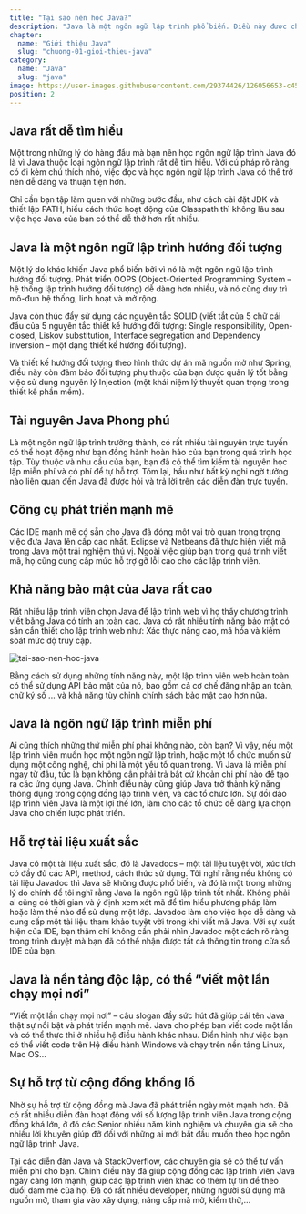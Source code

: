 ```yaml
---
title: "Tại sao nên học Java?"
description: "Java là một ngôn ngữ lập trình phổ biến. Điều này được chứng minh thực tế trong suốt 20 năm qua. Ngày nay cơ hội việc làm cho các lập trình viên Java luôn không ngừng rộng mở, bài này chúng ta sẽ cùng nhau tìm hiểu xem tại sao lại nên học Java nhé."
chapter:
  name: "Giới thiệu Java"
  slug: "chuong-01-gioi-thieu-java"
category:
  name: "Java"
  slug: "java"
image: https://user-images.githubusercontent.com/29374426/126056653-c45effaa-d29d-4e4d-857d-845388633329.png
position: 2
---
```


## Java rất dễ tìm hiểu

Một trong những lý do hàng đầu mà bạn nên học ngôn ngữ lập trình Java đó là vì Java thuộc loại ngôn ngữ lập trình rất dễ tìm hiểu. Với cú pháp rõ ràng có đi kèm chú thích nhỏ, việc đọc và học ngôn ngữ lập trình Java có thể trở nên dễ dàng và thuận tiện hơn.

Chỉ cần bạn tập làm quen với những bước đầu, như cách cài đặt JDK và thiết lập PATH, hiểu cách thức hoạt động của Classpath thì không lâu sau việc học Java của bạn có thể dễ thở hơn rất nhiều.

## Java là một ngôn ngữ lập trình hướng đối tượng

Một lý do khác khiến Java phổ biến bởi vì nó là một ngôn ngữ lập trình hướng đối tượng. Phát triển OOPS (Object-Oriented Programming System – hệ thống lập trình hướng đối tượng) dễ dàng hơn nhiều, và nó cũng duy trì mô-đun hệ thống, linh hoạt và mở rộng.

Java còn thúc đẩy sử dụng các nguyên tắc SOLID (viết tắt của 5 chữ cái đầu của 5 nguyên tắc thiết kế hướng đối tượng: Single responsibility, Open-closed, Liskov substitution, Interface segregation and Dependency inversion – một dạng thiết kế hướng đối tượng).

Và thiết kế hướng đối tượng theo hình thức dự án mã nguồn mở như Spring, điều này còn đảm bảo đối tượng phụ thuộc của bạn được quản lý tốt bằng việc sử dụng nguyên lý Injection (một khái niệm lý thuyết quan trọng trong thiết kế phần mềm).

## Tài nguyên Java Phong phú

Là một ngôn ngữ lập trình trưởng thành, có rất nhiều tài nguyên trực tuyến có thể hoạt động như bạn đồng hành hoàn hảo của bạn trong quá trình học tập. Tùy thuộc và nhu cầu của bạn, bạn đã có thể tìm kiếm tài nguyên học lập miễn phí và có phí để tự hỗ trợ. Tóm lại, hầu như bất kỳ nghi ngờ tưởng nào liên quan đến Java đã được hỏi và trả lời trên các diễn đàn trực tuyến.

## Công cụ phát triển mạnh mẽ

Các IDE mạnh mẽ có sẵn cho Java đã đóng một vai trò quan trọng trong việc đưa Java lên cấp cao nhất. Eclipse và Netbeans đã thực hiện viết mã trong Java một trải nghiệm thú vị. Ngoài việc giúp bạn trong quá trình viết mã, họ cũng cung cấp mức hỗ trợ gỡ lỗi cao cho các lập trình viên.

## Khả năng bảo mật của Java rất cao

Rất nhiều lập trình viên chọn Java để lập trình web vì họ thấy chương trình viết bằng Java có tính an toàn cao. Java có rất nhiều tính năng bảo mật có sẵn cần thiết cho lập trình web như: Xác thực nâng cao, mã hóa và kiểm soát mức độ truy cập.

![tai-sao-nen-hoc-java](https://user-images.githubusercontent.com/29374426/126056653-c45effaa-d29d-4e4d-857d-845388633329.png)

Bằng cách sử dụng những tính năng này, một lập trình viên web hoàn toàn có thể sử dụng API bảo mật của nó, bao gồm cả cơ chế đăng nhập an toàn, chữ ký số ... và khả năng tùy chỉnh chính sách bảo mật cao hơn nữa.

## Java là ngôn ngữ lập trình miễn phí

Ai cũng thích những thứ miễn phí phải không nào, còn bạn? Vì vậy, nếu một lập trình viên muốn học một ngôn ngữ lập trình, hoặc một tổ chức muốn sử dụng một công nghệ, chi phí là một yếu tố quan trọng. Vì Java là miễn phí ngay từ đầu, tức là bạn không cần phải trả bất cứ khoản chi phí nào để tạo ra các ứng dụng Java. Chính điều này cũng giúp Java trở thành kỹ năng thông dụng trong cộng đồng lập trình viên, và các tổ chức lớn. Sự dồi dào lập trình viên Java là một lợi thế lớn, làm cho các tổ chức dễ dàng lựa chọn Java cho chiến lược phát triển.

## Hỗ trợ tài liệu xuất sắc

Java có một tài liệu xuất sắc, đó là Javadocs – một tài liệu tuyệt vời, xúc tích có đầy đủ các API, method, cách thức sử dụng. Tôi nghĩ rằng nếu không có tài liệu Javadoc thì Java sẽ không được phổ biến, và đó là một trong những lý do chính để tôi nghĩ rằng Java là ngôn ngữ lập trình tốt nhất. Không phải ai cũng có thời gian và ý định xem xét mã để tìm hiểu phương pháp làm hoặc làm thế nào để sử dụng một lớp. Javadoc làm cho việc học dễ dàng và cung cấp một tài liệu tham khảo tuyệt vời trong khi viết mã Java. Với sự xuất hiện của IDE, bạn thậm chí không cần phải nhìn Javadoc một cách rõ ràng trong trình duyệt mà bạn đã có thể nhận được tất cả thông tin trong cửa sổ IDE của bạn.

## Java là nền tảng độc lập, có thể “viết một lần chạy mọi nơi”

“Viết một lần chạy mọi nơi” – câu slogan đầy sức hút đã giúp cái tên Java thật sự nổi bật và phát triển mạnh mẽ. Java cho phép bạn viết code một lần và có thể thực thi ở nhiều hệ điều hành khác nhau. Điển hình như việc bạn có thể viết code trên Hệ điều hành Windows và chạy trên nền tảng Linux, Mac OS…

## Sự hỗ trợ từ cộng đồng khổng lồ

Nhờ sự hỗ trợ từ cộng đồng mà Java đã phát triển ngày một mạnh hơn. Đã có rất nhiều diễn đàn hoạt động với số lượng lập trình viên Java trong cộng đồng khá lớn, ở đó các Senior nhiều năm kinh nghiệm và chuyên gia sẽ cho nhiều lời khuyên giúp đỡ đối với những ai mới bắt đầu muốn theo học ngôn ngữ lập trình Java.

Tại các diễn đàn Java và StackOverflow, các chuyên gia sẽ có thể tư vấn miễn phí cho bạn. Chính điều này đã giúp cộng đồng các lập trình viên Java ngày càng lớn mạnh, giúp các lập trình viên khác có thêm tự tin để theo đuổi đam mê của họ. Đã có rất nhiều developer, những người sử dụng mã nguồn mở, tham gia vào xây dựng, nâng cấp mã mở, kiểm thử,…
